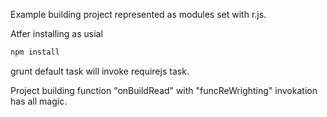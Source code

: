 Example building project represented as modules set with r.js.

Atfer installing as usial
```javascript
npm install
```
grunt default task will invoke requirejs task.

Project building function "onBuildRead" with "funcReWrighting" invokation has all magic. 